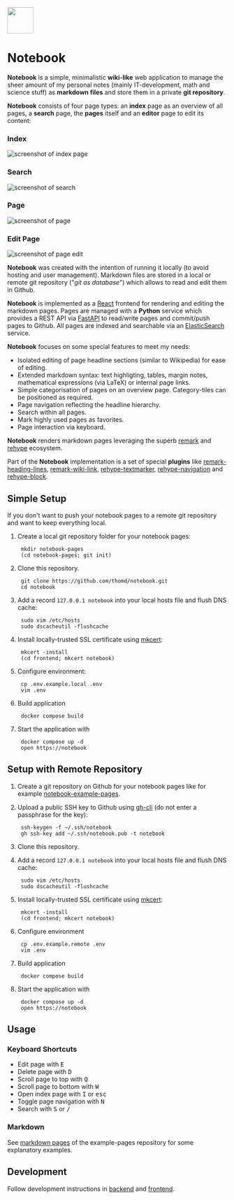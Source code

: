 <img src="https://github.com/thomd/notebook/raw/main/frontend/public/favicon.svg" width="60">

# Notebook

**Notebook** is a simple, minimalistic **wiki-like** web application to manage the sheer amount of my personal notes (mainly IT-development, math and science stuff) as **markdown files** and store them in a private **git repository**.

**Notebook** consists of four page types: an **index** page as an overview of all pages, a **search** page, the **pages** itself and an **editor** page to edit its content:

### Index

![screenshot of index page](https://raw.githubusercontent.com/thomd/notebook/refs/heads/images/index.png)

### Search

![screenshot of search](https://raw.githubusercontent.com/thomd/notebook/refs/heads/images/search.png)

### Page

![screenshot of page](https://raw.githubusercontent.com/thomd/notebook/refs/heads/images/page.png)

### Edit Page

![screenshot of page edit](https://raw.githubusercontent.com/thomd/notebook/refs/heads/images/page-edit.png)

**Notebook** was created with the intention of running it locally (to avoid hosting and user management). Markdown files are stored in a local or remote git repository ("_git as database_") which allows to read and edit them in Github.

**Notebook** is implemented as a [React](https://react.dev) frontend for rendering and editing the markdown pages.
Pages are managed with a **Python** service which provides a REST API via [FastAPI](https://fastapi.tiangolo.com) to read/write pages and commit/push pages to Github.
All pages are indexed and searchable via an [ElasticSearch](https://www.elastic.co) service.

**Notebook** focuses on some special features to meet my needs:

* Isolated editing of page headline sections (similar to Wikipedia) for ease of editing.
* Extended markdown syntax: text highligting, tables, margin notes, mathematical expressions (via LaTeX) or internal page links.
* Simple categorisation of pages on an overview page. Category-tiles can be positioned as required.
* Page navigation reflecting the headline hierarchy.
* Search within all pages.
* Mark highly used pages as favorites.
* Page interaction via keyboard.

**Notebook** renders markdown pages leveraging the superb [remark](https://github.com/remarkjs) and [rehype](https://github.com/rehypejs) ecosystem.

Part of the **Notebook** implementation is a set of special **plugins** like [remark-heading-lines](https://github.com/thomd/remark-heading-lines), [remark-wiki-link](https://github.com/thomd/remark-wiki-link), [rehype-textmarker](https://github.com/thomd/rehype-textmarker), [rehype-navigation](https://github.com/thomd/rehype-navigation) and [rehype-block](https://github.com/thomd/rehype-block).

## Simple Setup

If you don't want to push your notebook pages to a remote git repository and want to keep everything local.

1. Create a local git repository folder for your notebook pages:

        mkdir notebook-pages
        (cd notebook-pages; git init)

2. Clone this repository.

        git clone https://github.com/thomd/notebook.git
        cd notebook

3. Add a record `127.0.0.1 notebook` into your local hosts file and flush DNS cache:

        sudo vim /etc/hosts
        sudo dscacheutil -flushcache

4. Install locally-trusted SSL certificate using [mkcert](https://github.com/FiloSottile/mkcert):

        mkcert -install
        (cd frontend; mkcert notebook)

5. Configure environment:

        cp .env.example.local .env
        vim .env

6. Build application

        docker compose build

7. Start the application with

        docker compose up -d
        open https://notebook

## Setup with Remote Repository

1. Create a git repository on Github for your notebook pages like for example [notebook-example-pages](https://github.com/thomd/notebook-example-pages).

2. Upload a public SSH key to Github using [gh-cli](https://cli.github.com/) (do not enter a passphrase for the key):

        ssh-keygen -f ~/.ssh/notebook
        gh ssh-key add ~/.ssh/notebook.pub -t notebook

3. Clone this repository.

4. Add a record `127.0.0.1 notebook` into your local hosts file and flush DNS cache:

        sudo vim /etc/hosts
        sudo dscacheutil -flushcache

5. Install locally-trusted SSL certificate using [mkcert](https://github.com/FiloSottile/mkcert):

        mkcert -install
        (cd frontend; mkcert notebook)

6. Configure environment

        cp .env.example.remote .env
        vim .env

7. Build application

        docker compose build

8. Start the application with

        docker compose up -d
        open https://notebook

## Usage

### Keyboard Shortcuts

* Edit page with <kbd>E</kbd>
* Delete page with <kbd>D</kbd>
* Scroll page to top with <kbd>Q</kbd>
* Scroll page to bottom with <kbd>W</kbd>
* Open index page with <kbd>I</kbd> or <kbd>esc</kbd>
* Toggle page navigation with <kbd>N</kbd>
* Search with <kbd>S</kbd> or <kbd>/</kbd>

### Markdown

See [markdown pages](https://github.com/thomd/notebook-example-pages/tree/main/pages) of the example-pages repository for some explanatory examples.

## Development

Follow development instructions in [backend](./backend/README.md) and [frontend](./frontend/README.md).
